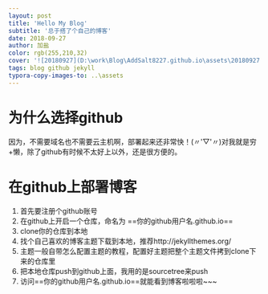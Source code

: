 ```yaml
---
layout: post
title: 'Hello My Blog'
subtitle: '总于搭了个自己的博客'
date: 2018-09-27
author: 加盐
color: rgb(255,210,32)
cover: '![20180927](D:\work\Blog\AddSalt8227.github.io\assets\20180927.jpg)'
tags: blog github jekyll  
typora-copy-images-to: ..\assets
---
```


# 为什么选择github

因为，不需要域名也不需要云主机啊，部署起来还非常快！(〃'▽'〃)对我就是穷+懒，除了github有时候不太好上以外，还是很方便的。

# 在github上部署博客

1. 首先要注册个github账号
2. 在github上开启一个仓库，命名为 ==你的github用户名.github.io==
3. clone你的仓库到本地
4. 找个自己喜欢的博客主题下载到本地，推荐http://jekyllthemes.org/
5. 主题一般自带怎么配置主题的教程，配置好主题把整个主题文件拷到clone下来的仓库里
6. 把本地仓库push到github上面，我用的是sourcetree来push
7. 访问==你的github用户名.github.io==就能看到博客啦啦啦~~~


